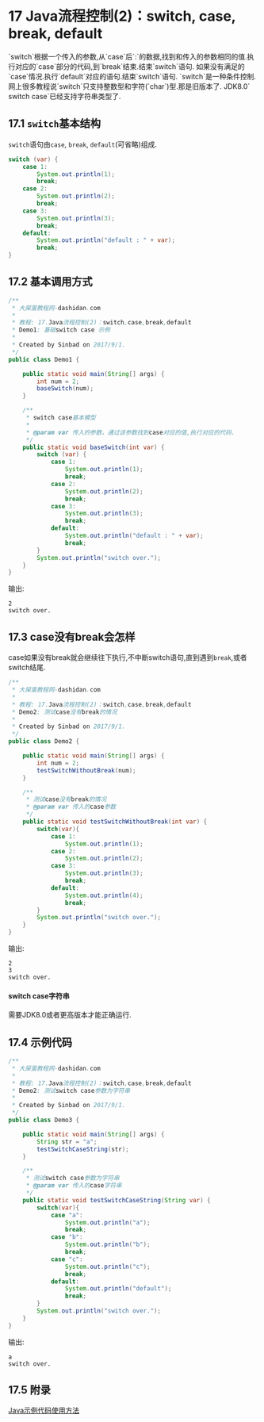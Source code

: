 17 Java流程控制(2)：switch, case, break, default
===

<div class="jumbotron">	<p>`switch`根据一个传入的参数,从`case`后`:`的数据,找到和传入的参数相同的值.执行对应的`case`部分的代码,到`break`结束.结束`switch`语句. 如果没有满足的`case`情况.执行`default`对应的语句.结束`switch`语句. `switch`是一种条件控制.网上很多教程说`switch`只支持整数型和字符(`char`)型.那是旧版本了. JDK8.0` switch case`已经支持字符串类型了.
</p>  
</div>


17.1 `switch`基本结构
---

`switch`语句由`case`, `break`, `default`(可省略)组成.
```java
switch (var) {
	case 1:
		System.out.println(1);
		break;
	case 2:
		System.out.println(2);
		break;
	case 3:
		System.out.println(3);
		break;
	default:
		System.out.println("default : " + var);
		break;
}
```
	
17.2 基本调用方式
---

```java
/**
 * 大屎蛋教程网-dashidan.com
 *
 * 教程: 17.Java流程控制(2)：switch,case,break,default
 * Demo1: 基础switch case 示例
 *
 * Created by Sinbad on 2017/9/1.
 */
public class Demo1 {

    public static void main(String[] args) {
        int num = 2;
        baseSwitch(num);
    }

    /**
     * switch case基本模型
     *
     * @param var 传入的参数，通过该参数找到case对应的值,执行对应的代码.
     */
    public static void baseSwitch(int var) {
        switch (var) {
            case 1:
                System.out.println(1);
                break;
            case 2:
                System.out.println(2);
                break;
            case 3:
                System.out.println(3);
                break;
            default:
                System.out.println("default : " + var);
                break;
        }
        System.out.println("switch over.");
    }
}

```
输出:
	
	2
	switch over.
	
17.3 case没有break会怎样
---

case如果没有break就会继续往下执行,不中断switch语句,直到遇到`break`,或者switch结尾.
```java
/**
 * 大屎蛋教程网-dashidan.com
 *
 * 教程: 17.Java流程控制(2)：switch,case,break,default
 * Demo2: 测试case没有break的情况
 *
 * Created by Sinbad on 2017/9/1.
 */
public class Demo2 {

    public static void main(String[] args) {
        int num = 2;
        testSwitchWithoutBreak(num);
    }

    /**
     * 测试case没有break的情况
     * @param var 传入的case参数
     */
    public static void testSwitchWithoutBreak(int var) {
        switch(var){
            case 1:
                System.out.println(1);
            case 2:
                System.out.println(2);
            case 3:
                System.out.println(3);
                break;
            default:
                System.out.println(4);
                break;
        }
        System.out.println("switch over.");
    }
}

```
输出:
	
	2
	3
	switch over.

<div class="bs-callout bs-callout-warning">
    <h4>switch case字符串</h4>
	<p>需要JDK8.0或者更高版本才能正确运行.</p>
</div>

17.4 示例代码
---

```java
/**
 * 大屎蛋教程网-dashidan.com
 *
 * 教程: 17.Java流程控制(2)：switch,case,break,default
 * Demo2: 测试switch case参数为字符串
 *
 * Created by Sinbad on 2017/9/1.
 */
public class Demo3 {

    public static void main(String[] args) {
        String str = "a";
        testSwitchCaseString(str);
    }

    /**
     * 测试switch case参数为字符串
     * @param var 传入的case字符串
     */
    public static void testSwitchCaseString(String var) {
        switch(var){
            case "a":
                System.out.println("a");
                break;
            case "b":
                System.out.println("b");
                break;
            case "c":
                System.out.println("c");
                break;
            default:
                System.out.println("default");
                break;
        }
        System.out.println("switch over.");
    }
}
```

输出:
	
	a
	switch over.
	
17.5 附录
---
[Java示例代码使用方法](http://localhost/article/java/addenda/Java示例代码使用方法.html)